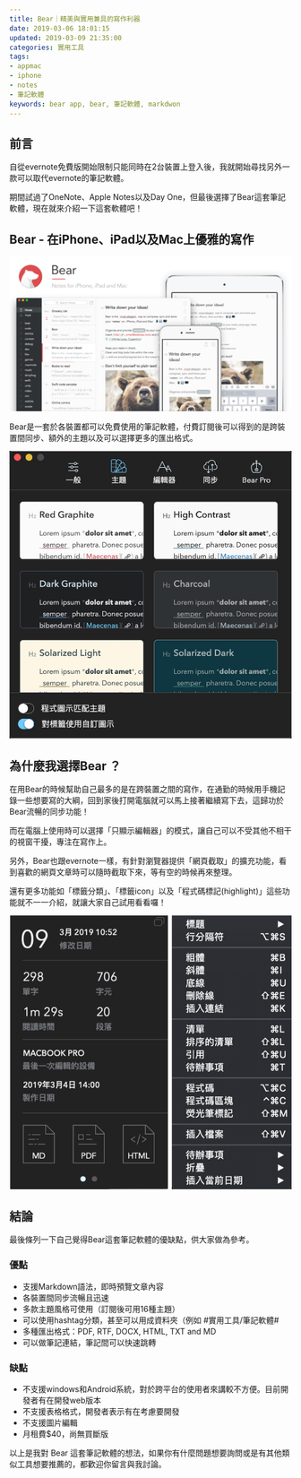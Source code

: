 ```yaml
---
title: Bear｜精美與實用兼具的寫作利器
date: 2019-03-06 18:01:15
updated: 2019-03-09 21:35:00
categories: 實用工具
tags: 
- appmac
- iphone
- notes
- 筆記軟體
keywords: bear app, bear, 筆記軟體, markdwon
---
```


## 前言
自從evernote免費版開始限制只能同時在2台裝置上登入後，我就開始尋找另外一款可以取代evernote的筆記軟體。

期間試過了OneNote、Apple Notes以及Day One，但最後選擇了Bear這套筆記軟體，現在就來介紹一下這套軟體吧！

## Bear - 在iPhone、iPad以及Mac上優雅的寫作
![圖片來自官網](Bear｜精美與實用兼具的寫作利器/image1.jpg)

Bear是一套於各裝置都可以免費使用的筆記軟體，付費訂閱後可以得到的是跨裝置間同步、額外的主題以及可以選擇更多的匯出格式。

<!--more-->

![Bear主題樣式選擇](Bear｜精美與實用兼具的寫作利器/image2.jpg)

## 為什麼我選擇Bear ？
在用Bear的時候幫助自己最多的是在跨裝置之間的寫作，在通勤的時候用手機記錄一些想要寫的大綱，回到家後打開電腦就可以馬上接著繼續寫下去，這歸功於Bear流暢的同步功能！

而在電腦上使用時可以選擇「只顯示編輯器」的模式，讓自己可以不受其他不相干的視窗干擾，專注在寫作上。

另外，Bear也跟evernote一樣，有針對瀏覽器提供「網頁截取」的擴充功能，看到喜歡的網頁文章時可以隨時截取下來，等有空的時候再來整理。

還有更多功能如「標籤分類」、「標籤icon」以及「程式碼標記(highlight)」這些功能就不一一介紹，就讓大家自己試用看看囉！

![字元統計功能及編輯快捷鍵](Bear｜精美與實用兼具的寫作利器/image3.png)

## 結論
最後條列一下自己覺得Bear這套筆記軟體的優缺點，供大家做為參考。

### 優點
* 支援Markdown語法，即時預覽文章內容
* 各裝置間同步流暢且迅速
* 多款主題風格可使用（訂閱後可用16種主題）
* 可以使用hashtag分類，甚至可以用成資料夾（例如 #實用工具/筆記軟體#
* 多種匯出格式：PDF, RTF, DOCX, HTML, TXT and MD
* 可以做筆記連結，筆記間可以快速跳轉

### 缺點
* 不支援windows和Android系統，對於跨平台的使用者來講較不方便。目前開發者有在開發web版本
* 不支援表格格式，開發者表示有在考慮要開發
* 不支援圖片編輯
* 月租費$40，尚無買斷版

以上是我對 Bear 這套筆記軟體的想法，如果你有什麼問題想要詢問或是有其他類似工具想要推薦的，都歡迎你留言與我討論。
